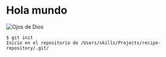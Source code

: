 # Hola mundo 
![Ojos de Dios](https://encrypted-tbn0.gstatic.com/images?q=tbn:ANd9GcRfbu2BwXAL2oi5eu6NWg3PXEYoSarWrAY92w&usqp=CAU)

```
$ git init
Inicio en el repositorio de /Users/skills/Projects/recipe-repository/.git/
```
